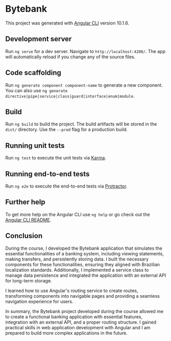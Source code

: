# Bytebank

This project was generated with [Angular CLI](https://github.com/angular/angular-cli) version 10.1.6.

## Development server

Run `ng serve` for a dev server. Navigate to `http://localhost:4200/`. The app will automatically reload if you change any of the source files.

## Code scaffolding

Run `ng generate component component-name` to generate a new component. You can also use `ng generate directive|pipe|service|class|guard|interface|enum|module`.

## Build

Run `ng build` to build the project. The build artifacts will be stored in the `dist/` directory. Use the `--prod` flag for a production build.

## Running unit tests

Run `ng test` to execute the unit tests via [Karma](https://karma-runner.github.io).

## Running end-to-end tests

Run `ng e2e` to execute the end-to-end tests via [Protractor](http://www.protractortest.org/).

## Further help

To get more help on the Angular CLI use `ng help` or go check out the [Angular CLI README](https://github.com/angular/angular-cli/blob/master/README.md).

## Conclusion

During the course, I developed the Bytebank application that simulates the essential functionalities of a banking system, including viewing statements, making transfers, and persistently storing data. I built the necessary components for these functionalities, ensuring they aligned with Brazilian localization standards. Additionally, I implemented a service class to manage data persistence and integrated the application with an external API for long-term storage.

I learned how to use Angular's routing service to create routes, transforming components into navigable pages and providing a seamless navigation experience for users.

In summary, the Bytebank project developed during the course allowed me to create a functional banking application with essential features, integration with an external API, and a proper routing structure. I gained practical skills in web application development with Angular and I am prepared to build more complex applications in the future.
